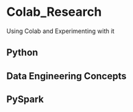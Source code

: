 # Colab_Research
Using Colab and Experimenting with it

## Python


## Data Engineering Concepts

## PySpark
